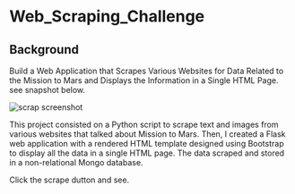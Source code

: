 # Web_Scraping_Challenge
## Background
Build a Web Application that Scrapes Various Websites for Data Related to the Mission to Mars and Displays the Information in a Single HTML Page. see snapshot below.

![scrap screenshot](https://user-images.githubusercontent.com/99673859/175968023-ff58b2ae-c822-420b-b9a3-062b688a7f41.png)

This project consisted on a Python script to scrape text and images from various websites that talked about Mission to Mars. Then, I created a Flask web application with a rendered HTML template designed using Bootstrap to display all the data in a single HTML page. The data scraped and stored in a non-relational Mongo database. 

Click the scrape dutton and see. 

